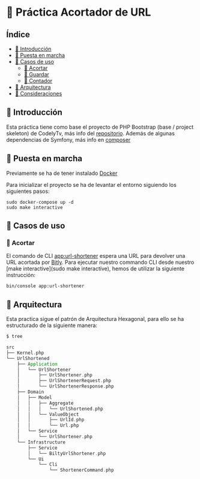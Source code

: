 # 👀 Práctica Acortador de URL

## Índice

* [🎉 Introducción](#-introduccin)
* [🔗 Puesta en marcha](#-inicializacion)
* [🎯 Casos de uso](#-casos-de-uso)
    * [🔗 Acortar](#-acortar)
    * [🏪 Guardar](#-guardar)
    * [🎰 Contador](#-contador)
* [🚀 Arquitectura](#-arquitectura)
* [🤔 Consideraciones](#-consideraciones)

## 🎉 Introducción

Esta práctica tiene como base el proyecto de PHP Bootstrap (base / project skeleton) de CodelyTv, más info del [repositorio](https://github.com/CodelyTV/php-basic-skeleton).
Además de algunas dependencias de Symfony, más info en [composer](composer.json)

## 🔗 Puesta en marcha

Previamente se ha de tener instalado [Docker](https://www.docker.com/get-started)

Para inicializar el proyecto se ha de levantar el entorno siguiendo los siguientes pasos:

    sudo docker-compose up -d
    sudo make interactive
 

## 🎯 Casos de uso 

### 🔗 Acortar

El comando de CLI [app:url-shortener](src/UrlShortened/Infrastructure/Ui/Cli/ShortenerCommand.php) espera una URL para devolver una URL acortada por [Bitly](src/UrlShortened/Infrastructure/Service/BiltyUrlShortener.php). Para ejecutar nuestro 
commando CLI desde nuestro [make interactive](sudo make interactive), hemos de utilizar la siguiente instrucción:

    bin/console app:url-shortener

## 🚀 Arquitectura
Esta practica sigue el patrón de Arquitectura Hexagonal, para ello se ha estructurado de la siguiente  manera:

```scala
$ tree

src
├── Kernel.php
└── UrlShortened
    ├── Application
    │   └── UrlShortener
    │       ├── UrlShortener.php
    │       ├── UrlShortenerRequest.php
    │       └── UrlShortenerResponse.php
    ├── Domain
    │   ├── Model
    │   │   ├── Aggregate
    │   │   │   └── UrlShortened.php
    │   │   └── ValueObject
    │   │       ├── UrlId.php
    │   │       └── Url.php
    │   └── Service
    │       └── UrlShortener.php
    └── Infrastructure
        ├── Service
        │   └── BiltyUrlShortener.php
        └── Ui
            └── Cli
                └── ShortenerCommand.php

```
